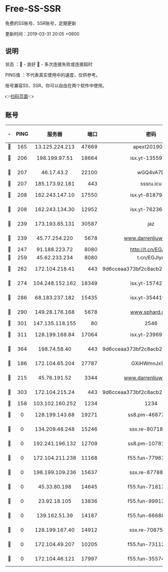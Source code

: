 # Free-SS-SSR

免费的SS账号、SSR账号，定期更新

更新时间：2019-03-31 20:05 +0800

## 说明

状态     ：🙂 - 良好 🙁 - 多次连接失败或连接超时

PING值   ：不代表真实使用中的速度，仅供参考。

账号兼容SS、SSR，你可以自由在两个软件中使用。

👉[扫码页面](https://liesauer.github.io/Free-SS-SSR/)👈

## 账号

|-|PING|服务器|端口|密码|加密方式|区域|
|:----:|:----:|:-----:|-----:|:----:|:----:|:----:|
|🙂|165|13.125.224.213|47669|apext2019001|chacha20|KR|
|🙂|206|198.199.97.51|18664|isx.yt-13559717|aes-256-cfb|US|
|🙂|207|46.17.43.2|22100|wGQ4vA7D|aes-256-gcm|RU|
|🙂|207|185.173.92.181|443|sssru.icu|rc4-md5|RU|
|🙂|208|162.243.147.10|17550|isx.yt-81879846|aes-256-cfb|US|
|🙂|208|162.243.134.30|12952|isx.yt-76236422|aes-256-cfb|US|
|🙂|239|173.193.85.131|30587|jaz|aes-256-cfb|US|
|🙂|239|45.77.254.220|5678|www.darrenliuwei.com|aes-256-cfb|SG|
|🙂|247|91.188.223.72|8080|http://t.cn/EGJIyrl|rc4-md5|RU|
|🙂|259|45.62.233.234|8080|t.cn/EGJIyrl|rc4-md5|CA|
|🙂|262|172.104.218.41|443|9d6cceaa373bf2c8acb22e60b6a58be6|aes-256-cfb|US|
|🙂|274|104.248.152.162|18349|isx.yt-15742711|aes-256-cfb|SG|
|🙂|286|68.183.237.182|15435|isx.yt-35441993|aes-256-cfb|SG|
|🙂|290|149.28.176.168|5678|www.sphard.com|aes-256-cfb|AU|
|🙂|301|147.135.118.155|80|2546|chacha20|US|
|🙂|311|128.199.168.84|17064|isx.yt-23969273|aes-256-cfb|SG|
|🙂|364|198.74.58.40|443|9d6cceaa373bf2c8acb22e60b6a58be6|aes-256-cfb|US|
|🙂|186|172.104.65.204|27787|GXiHWmnJx94S|aes-256-cfb|JP|
|🙂|215|45.76.191.52|3344|www.darrenliuwei.com|aes-256-cfb|JP|
|🙂|303|172.104.215.24|443|9d6cceaa373bf2c8acb22e60b6a58be6|aes-256-cfb|US|
|🙁|158|103.102.160.252|1234|1234|rc4-md5|JP|
|🙁|0|128.199.143.68|19271|ss8.pm-46877395|aes-256-cfb|SG|
|🙁|0|134.209.48.248|15246|ssx.re-80718024|aes-256-cfb|US|
|🙁|0|192.241.196.132|12709|ss8.pm-10781424|aes-256-cfb|US|
|🙁|0|172.104.211.238|11168|f55.fun-77967881|aes-256-cfb|US|
|🙁|0|198.199.109.236|15637|ssx.re-87788368|aes-256-cfb|US|
|🙁|0|45.33.80.198|14645|f55.fun-71817463|aes-256-cfb|US|
|🙁|0|23.92.18.105|13836|f55.fun-99913847|aes-256-cfb|US|
|🙁|0|139.162.51.39|14187|f55.fun-66688027|aes-256-cfb|SG|
|🙁|0|128.199.167.40|14912|ssx.re-70875731|aes-256-cfb|SG|
|🙁|0|172.104.49.207|10205|f55.fun-73112677|aes-256-cfb|SG|
|🙁|0|172.104.46.121|17997|f55.fun-35574744|aes-256-cfb|SG|
